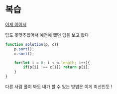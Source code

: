 # 복습


[어제 이어서](https://github.com/ppotatoG/TIL/tree/master/daily/0810)


답도 못맞추겠어서 예전에 했던 답을 보고 왔다
```js
function solution(p, c){
    p.sort();
    c.sort();

    for(let i = 0; i < p.length; i++){
        if(p[i] !== c[i]) return p[i];
    }
}
```

다른 사람 풀이 봐도 내가 할 수 있는 방법은 이게 최선인듯 !
